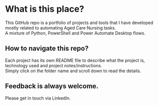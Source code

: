 
# What is this place?

This GitHub repo is a portfolio of projects and tools that I have developed mostly related to automating Aged Care Nursing tasks. <br/>
A mixture of Python, PowerShell and Power Automate Desktop flows. 


## How to navigate this repo?

Each project has its own README file to describe what the project is, technology used and project notes/instructions.
<br/> Simply click on the folder name and scroll down to read the details.


## Feedback is always welcome.
Please get in touch via LinkedIn.



